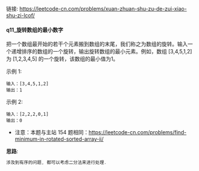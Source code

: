 链接:     https://leetcode-cn.com/problems/xuan-zhuan-shu-zu-de-zui-xiao-shu-zi-lcof/

#### q11_旋转数组的最小数字

把一个数组最开始的若干个元素搬到数组的末尾，我们称之为数组的旋转。输入一个递增排序的数组的一个旋转，输出旋转数组的最小元素。例如，数组 [3,4,5,1,2] 为 [1,2,3,4,5] 的一个旋转，该数组的最小值为1。  





示例 1:

```
输入：[3,4,5,1,2]
输出：1
```

示例 2:

```
输入：[2,2,2,0,1]
输出：0
```

+ 注意：本题与主站 154 题相同：https://leetcode-cn.com/problems/find-minimum-in-rotated-sorted-array-ii/


**思路**: 

```java
涉及到有序的问题, 都可以考虑二分法来进行处理. 
```









